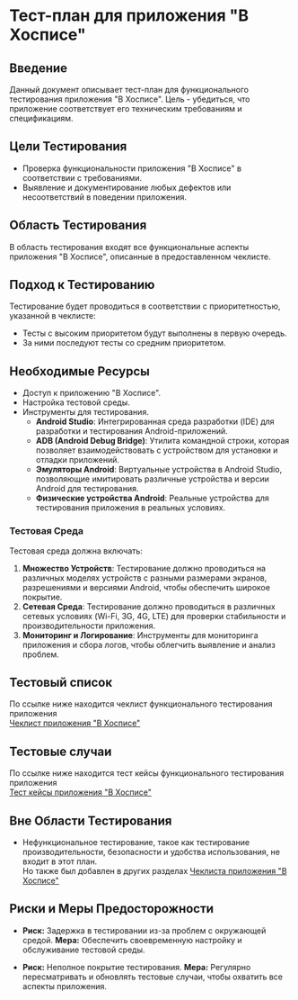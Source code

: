 
# Тест-план для приложения "В Хосписе"

## Введение
Данный документ описывает тест-план для функционального тестирования приложения "В Хосписе". Цель - убедиться, что приложение соответствует его техническим требованиям и спецификациям.

## Цели Тестирования
- Проверка функциональности приложения "В Хосписе" в соответствии с требованиями.
- Выявление и документирование любых дефектов или несоответствий в поведении приложения.

## Область Тестирования
В область тестирования входят все функциональные аспекты приложения "В Хосписе", описанные в предоставленном чеклисте.

## Подход к Тестированию
Тестирование будет проводиться в соответствии с приоритетностью, указанной в чеклисте:
- Тесты с высоким приоритетом будут выполнены в первую очередь.
- За ними последуют тесты со средним приоритетом.

## Необходимые Ресурсы
- Доступ к приложению "В Хосписе".
- Настройка тестовой среды.
- Инструменты для тестирования.
  - **Android Studio**: Интегрированная среда разработки (IDE) для разработки и тестирования Android-приложений.
  - **ADB (Android Debug Bridge)**: Утилита командной строки, которая позволяет взаимодействовать с устройством для установки и отладки приложений.
  - **Эмуляторы Android**: Виртуальные устройства в Android Studio, позволяющие имитировать различные устройства и версии Android для тестирования.
  - **Физические устройства Android**: Реальные устройства для тестирования приложения в реальных условиях.

### Тестовая Среда
Тестовая среда должна включать:
1. **Множество Устройств**: Тестирование должно проводиться на различных моделях устройств с разными размерами экранов, разрешениями и версиями Android, чтобы обеспечить широкое покрытие.
2. **Сетевая Среда**: Тестирование должно проводиться в различных сетевых условиях (Wi-Fi, 3G, 4G, LTE) для проверки стабильности и производительности приложения.
4. **Мониторинг и Логирование**: Инструменты для мониторинга приложения и сбора логов, чтобы облегчить выявление и анализ проблем.

## Тестовый список
По ссылке ниже находится чеклист функционального тестирования приложения<br>
[Чеклист приложения "В Хосписе"](https://docs.google.com/spreadsheets/d/1eROI4DVXhsl3zyI7e2B2r8CrNF2fjsBikI9sVSS9SJ0/edit?usp=sharing)

## Тестовые случаи
По ссылке ниже находится тест кейсы функционального тестирования приложения<br>
[Тест кейсы приложения "В Хосписе"](https://docs.google.com/spreadsheets/d/1dN3cr7OjhCCPbVUoHrF8FxFlI4I7zVDyLAN9ENwULCY/edit?usp=sharing)

## Вне Области Тестирования
- Нефункциональное тестирование, такое как тестирование производительности, безопасности и удобства использования, не входит в этот план.<br>
Но также был добавлен в других разделах [Чеклиста приложения "В Хосписе"](https://docs.google.com/spreadsheets/d/1eROI4DVXhsl3zyI7e2B2r8CrNF2fjsBikI9sVSS9SJ0/edit?usp=sharing)

## Риски и Меры Предосторожности
- **Риск:** Задержка в тестировании из-за проблем с окружающей средой.
  **Мера:** Обеспечить своевременную настройку и обслуживание тестовой среды.

- **Риск:** Неполное покрытие тестирования.
  **Мера:** Регулярно пересматривать и обновлять тестовые случаи, чтобы охватить все аспекты приложения.
